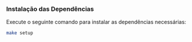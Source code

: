 ### Instalação das Dependências

Execute o seguinte comando para instalar as dependências necessárias:

```bash
make setup
